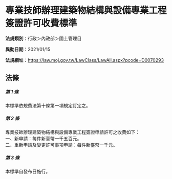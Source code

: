 # 專業技師辦理建築物結構與設備專業工程簽證許可收費標準

**法規類別**：行政＞內政部＞國土管理目

**異動日期**：2021/01/15  

**法規網址**：https://law.moj.gov.tw/LawClass/LawAll.aspx?pcode=D0070293





## 法條
##### 第 1 條
本標準依規費法第十條第一項規定訂定之。

##### 第 2 條
專業技師辦理建築物結構與設備專業工程簽證申請許可之收費如下：  
一、新申請：每件新臺幣一千五百元。  
二、重新申請及變更許可事項申請：每件新臺幣一千元。  

##### 第 3 條
本標準自發布日施行。


